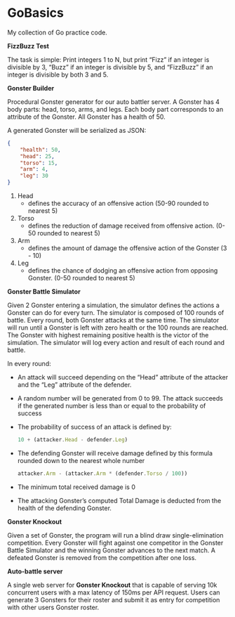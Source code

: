 # GoBasics

My collection of Go practice code.
 
**FizzBuzz Test**

The task is simple: Print integers 1 to N, but print “Fizz” if an integer is divisible by 3, “Buzz” if an integer is divisible by 5, and “FizzBuzz” if an integer is divisible by both 3 and 5.

**Gonster Builder**

Procedural Gonster generator for our auto battler server. A Gonster has 4 body parts: head, torso, arms, and legs. Each body part corresponds to an attribute of the Gonster. All Gonster has a health of 50.

A generated Gonster will be serialized as JSON:

```json
{
	"health": 50,
	"head": 25,
	"torso": 15,
	"arm": 4,
	"leg": 30
}
```

1. Head
    - defines the accuracy of an offensive action (50-90 rounded to nearest 5)
2. Torso
    - defines the reduction of damage received from offensive action. (0-50 rounded to nearest 5)
3. Arm
    - defines the amount of damage the offensive action of the Gonster (3 - 10)
4. Leg
    - defines the chance of dodging an offensive action from opposing Gonster. (0-50 rounded to nearest 5)

**Gonster Battle Simulator**

Given 2 Gonster entering a simulation, the simulator defines the actions a Gonster can do for every turn. The simulator is composed of 100 rounds of battle. Every round, both Gonster attacks at the same time. The simulator will run until a Gonster is left with zero health or the 100 rounds are reached. The Gonster with highest remaining positive health is the victor of the simulation. The simulator will log every action and result of each round and battle.

In every round:

- An attack will succeed depending on the “Head” attribute of the attacker and the “Leg” attribute of the defender.
- A random number will be generated from 0 to 99. The attack succeeds if the generated number is less than or equal to the probability of success
- The probability of success of an attack is defined by:
    
    ```jsx
    10 + (attacker.Head - defender.Leg)
    ```
    
- The defending Gonster will receive damage defined by this formula rounded down to the nearest whole number
    
    ```jsx
    attacker.Arm - (attacker.Arm * (defender.Torso / 100))
    ```
    
- The minimum total received damage is 0
- The attacking Gonster’s computed Total Damage is deducted from the health of the defending Gonster.

 

**Gonster Knockout**

Given a set of Gonster, the program will run a blind draw single-elimination competition. Every Gonster will fight against one competitor in the Gonster Battle Simulator and the winning Gonster advances to the next match. A defeated Gonster is removed from the competition after one loss.

**Auto-battle server**

A single web server for **Gonster Knockout** that is capable of serving 10k concurrent users with a max latency of 150ms per API request. Users can generate 3 Gonsters for their roster and submit it as entry for competition with other users Gonster roster.